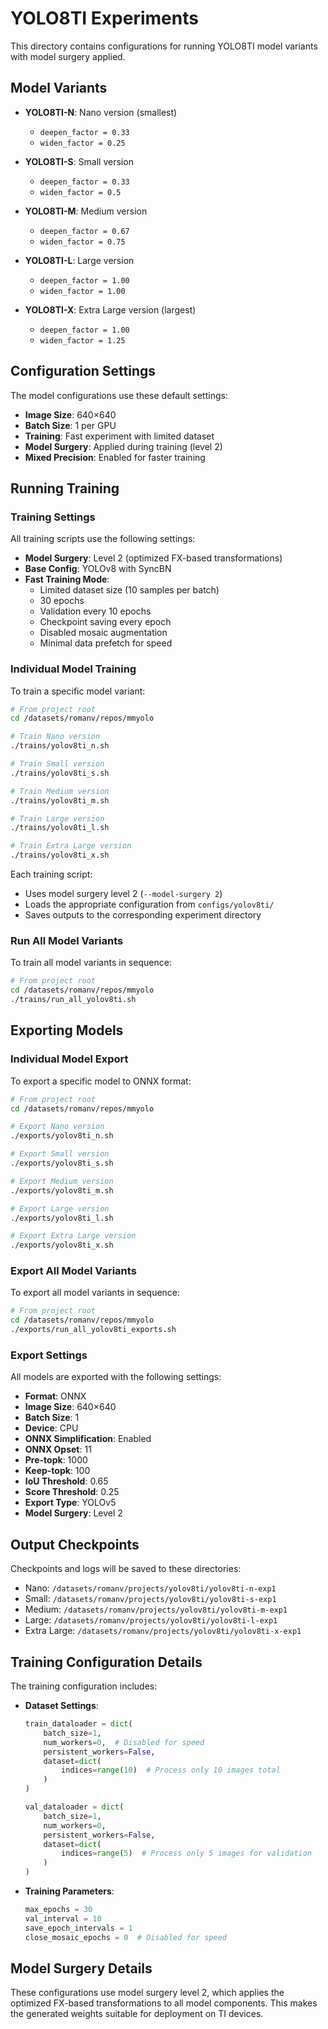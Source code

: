 # YOLO8TI Experiments

This directory contains configurations for running YOLO8TI model variants with model surgery applied.

## Model Variants

- **YOLO8TI-N**: Nano version (smallest)
  - `deepen_factor = 0.33`
  - `widen_factor = 0.25`

- **YOLO8TI-S**: Small version
  - `deepen_factor = 0.33`
  - `widen_factor = 0.5`

- **YOLO8TI-M**: Medium version
  - `deepen_factor = 0.67`
  - `widen_factor = 0.75`

- **YOLO8TI-L**: Large version
  - `deepen_factor = 1.00`
  - `widen_factor = 1.00`

- **YOLO8TI-X**: Extra Large version (largest)
  - `deepen_factor = 1.00`
  - `widen_factor = 1.25`

## Configuration Settings

The model configurations use these default settings:

- **Image Size**: 640×640
- **Batch Size**: 1 per GPU
- **Training**: Fast experiment with limited dataset
- **Model Surgery**: Applied during training (level 2)
- **Mixed Precision**: Enabled for faster training

## Running Training

### Training Settings

All training scripts use the following settings:
- **Model Surgery**: Level 2 (optimized FX-based transformations)
- **Base Config**: YOLOv8 with SyncBN
- **Fast Training Mode**:
  - Limited dataset size (10 samples per batch)
  - 30 epochs
  - Validation every 10 epochs
  - Checkpoint saving every epoch
  - Disabled mosaic augmentation
  - Minimal data prefetch for speed

### Individual Model Training

To train a specific model variant:

```bash
# From project root
cd /datasets/romanv/repos/mmyolo

# Train Nano version
./trains/yolov8ti_n.sh

# Train Small version 
./trains/yolov8ti_s.sh

# Train Medium version
./trains/yolov8ti_m.sh

# Train Large version
./trains/yolov8ti_l.sh

# Train Extra Large version
./trains/yolov8ti_x.sh
```

Each training script:
- Uses model surgery level 2 (`--model-surgery 2`)
- Loads the appropriate configuration from `configs/yolov8ti/`
- Saves outputs to the corresponding experiment directory

### Run All Model Variants

To train all model variants in sequence:

```bash
# From project root
cd /datasets/romanv/repos/mmyolo
./trains/run_all_yolov8ti.sh
```

## Exporting Models

### Individual Model Export

To export a specific model to ONNX format:

```bash
# From project root
cd /datasets/romanv/repos/mmyolo

# Export Nano version
./exports/yolov8ti_n.sh

# Export Small version 
./exports/yolov8ti_s.sh

# Export Medium version
./exports/yolov8ti_m.sh

# Export Large version
./exports/yolov8ti_l.sh

# Export Extra Large version
./exports/yolov8ti_x.sh
```

### Export All Model Variants

To export all model variants in sequence:

```bash
# From project root
cd /datasets/romanv/repos/mmyolo
./exports/run_all_yolov8ti_exports.sh
```

### Export Settings

All models are exported with the following settings:
- **Format**: ONNX
- **Image Size**: 640×640
- **Batch Size**: 1
- **Device**: CPU
- **ONNX Simplification**: Enabled
- **ONNX Opset**: 11
- **Pre-topk**: 1000
- **Keep-topk**: 100
- **IoU Threshold**: 0.65
- **Score Threshold**: 0.25
- **Export Type**: YOLOv5
- **Model Surgery**: Level 2

## Output Checkpoints

Checkpoints and logs will be saved to these directories:

- Nano: `/datasets/romanv/projects/yolov8ti/yolov8ti-n-exp1`
- Small: `/datasets/romanv/projects/yolov8ti/yolov8ti-s-exp1`
- Medium: `/datasets/romanv/projects/yolov8ti/yolov8ti-m-exp1`
- Large: `/datasets/romanv/projects/yolov8ti/yolov8ti-l-exp1`
- Extra Large: `/datasets/romanv/projects/yolov8ti/yolov8ti-x-exp1`

## Training Configuration Details

The training configuration includes:

- **Dataset Settings**:
  ```python
  train_dataloader = dict(
      batch_size=1,
      num_workers=0,  # Disabled for speed
      persistent_workers=False,
      dataset=dict(
          indices=range(10)  # Process only 10 images total
      )
  )

  val_dataloader = dict(
      batch_size=1,
      num_workers=0,
      persistent_workers=False,
      dataset=dict(
          indices=range(5)  # Process only 5 images for validation
      )
  )
  ```

- **Training Parameters**:
  ```python
  max_epochs = 30
  val_interval = 10
  save_epoch_intervals = 1
  close_mosaic_epochs = 0  # Disabled for speed
  ```

## Model Surgery Details

These configurations use model surgery level 2, which applies the optimized FX-based transformations to all model components. This makes the generated weights suitable for deployment on TI devices. 